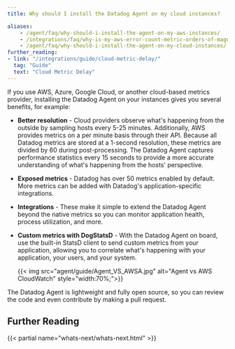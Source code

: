 ```yaml
---
title: Why should I install the Datadog Agent on my cloud instances?

aliases:
    - /agent/faq/why-should-i-install-the-agent-on-my-aws-instances/
    - /integrations/faq/why-is-my-aws-error-count-metric-orders-of-magnitude-lower-in-datadog-than-cloudwatch/
    - /agent/faq/why-should-i-install-the-agent-on-my-cloud-instances/
further_reading:
- link: "/integrations/guide/cloud-metric-delay/"
  tag: "Guide"
  text: "Cloud Metric Delay"
---
```


If you use AWS, Azure, Google Cloud, or another cloud-based metrics provider, installing the Datadog Agent on your instances gives you several benefits, for example:

* **Better resolution** - Cloud providers observe what's happening from the outside by sampling hosts every 5-25 minutes. Additionally, AWS provides metrics on a per minute basis through their API. Because all Datadog metrics are stored at a 1-second resolution, these metrics are divided by 60 during post-processing. The Datadog Agent captures performance statistics every 15 seconds to provide a more accurate understanding of what's happening from the hosts' perspective.

* **Exposed metrics** - Datadog has over 50 metrics enabled by default. More metrics can be added with Datadog's application-specific integrations.

* **Integrations** - These make it simple to extend the Datadog Agent beyond the native metrics so you can monitor application health, process utilization, and more.

* **Custom metrics with DogStatsD** - With the Datadog Agent on board, use the built-in StatsD client to send custom metrics from your application, allowing you to correlate what's happening with your application, your users, and your system.

  {{< img src="agent/guide/Agent_VS_AWSA.jpg" alt="Agent vs AWS CloudWatch" style="width:70%;">}}

The Datadog Agent is lightweight and fully open source, so you can review the code and even contribute by making a pull request.

## Further Reading

{{< partial name="whats-next/whats-next.html" >}}
